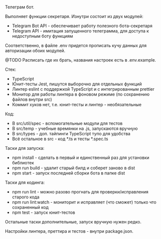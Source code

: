 Телеграм бот.

Выполняет функции секретаря. Изнутри состоит из двух модулей:
- Telegram Bot API - обеспечивает работу полезного бота-секретаря
- Telegram API - имитация запущенного телеграмма, для доступа к недоступным боту функциям

Соответственно, в файле .env придется прописать кучу данных для авторизации обоих модулей.

@TODO Расписать где их брать, названия настроек есть в .env.example.

Стек:
- TypeScript
- Юнит-тесты Jest, пишутся выборочно для отдельных функций
- Линтер eslint с поддержкой TypeScript и с интегрированным prettier
- Монитор для работы линтера в фоновом режиме (по сохранению файлов внутри src)
- Коммит хуков нет, т.е. юнит-тесты и линтер - необязательные

Код:
- В src/util/spec - вспомогательные модули для тестов
- В src/temp - учебные времянки на .js, запускаются вручную
- В src/types - доп. тайпинги TypeScript тупо для удобства
- Всё остальное в src - код *.ts и тесты *.spec.ts

Таски для запуска:
- npm install - сделать в первый и единственный раз для установки библиотек
- npm run build - удалит старый билд и соберет заново в dist
- npm start - запуск последней сборки бота в папке dist

Таски для кодинга:
- npm run lint - можно разово прогнать для проверки/исправления старого кода
- npm run lint:watch - мониторит и исправляет (что сможет) только что сохраненный код
- npm test - запуск юнит-тестов

Остальные таски дополнительные, запуск вручную нужен редко.

Настройки линтера, преттира и тестов - внутри package.json.
